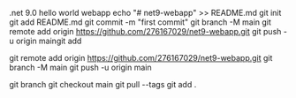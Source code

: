 .net 9.0 hello world webapp
echo "# net9-webapp" >> README.md
git init
git add README.md
git commit -m "first commit"
git branch -M main
git remote add origin https://github.com/276167029/net9-webapp.git
git push -u origin maingit add

git remote add origin https://github.com/276167029/net9-webapp.git
git branch -M main
git push -u origin main

git branch
git checkout main
git pull --tags
git add .